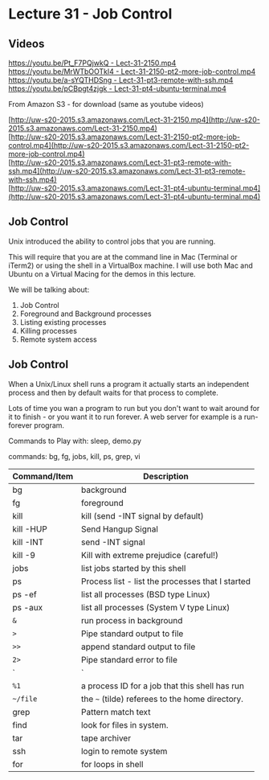 # Lecture 31 - Job Control

## Videos

[https://youtu.be/Pt_F7PQjwkQ - Lect-31-2150.mp4](https://youtu.be/Pt_F7PQjwkQ)<br>
[https://youtu.be/MrWTbOOTkl4 - Lect-31-2150-pt2-more-job-control.mp4](https://youtu.be/MrWTbOOTkl4)<br>
[https://youtu.be/a-sYQTHDSng - Lect-31-pt3-remote-with-ssh.mp4](https://youtu.be/a-sYQTHDSng)<br>
[https://youtu.be/pCBpgt4zjgk - Lect-31-pt4-ubuntu-terminal.mp4](https://youtu.be/pCBpgt4zjgk)<br>

From Amazon S3 - for download (same as youtube videos)

[http://uw-s20-2015.s3.amazonaws.com/Lect-31-2150.mp4](http://uw-s20-2015.s3.amazonaws.com/Lect-31-2150.mp4)<br>
[http://uw-s20-2015.s3.amazonaws.com/Lect-31-2150-pt2-more-job-control.mp4](http://uw-s20-2015.s3.amazonaws.com/Lect-31-2150-pt2-more-job-control.mp4)<br>
[http://uw-s20-2015.s3.amazonaws.com/Lect-31-pt3-remote-with-ssh.mp4](http://uw-s20-2015.s3.amazonaws.com/Lect-31-pt3-remote-with-ssh.mp4)<br>
[http://uw-s20-2015.s3.amazonaws.com/Lect-31-pt4-ubuntu-terminal.mp4](http://uw-s20-2015.s3.amazonaws.com/Lect-31-pt4-ubuntu-terminal.mp4)<br>

## Job Control

Unix introduced the ability to control jobs that you are running.

This will require that you are at the command line in Mac (Terminal or iTerm2)
or using the shell in a VirtualBox machine.   I will use both Mac and Ubuntu on a Virtual 
Macing for the demos in this lecture.

We will be talking about:

1. Job Control
2. Foreground and Background processes
3. Listing existing processes
4. Killing processes
5. Remote system access

## Job Control

When a Unix/Linux shell runs a program it actually starts an independent process
and then by default waits for that process to complete.

Lots of time you wan a program to run but you don't want to wait around for it 
to finish - or you want it to run forever.  A web server for example is a
run-forever program.

Commands to Play with: sleep, demo.py

commands: bg, fg, jobs, kill, ps, grep, vi

| Command/Item | Description |
|---------|---------------------------------------------------------------------------|
| bg 		| background                                                              |
| fg 		| foreground                                                              |
| kill 		| kill (send -INT signal by default)                                      |
| kill -HUP | Send Hangup Signal                                                      |
| kill -INT | send -INT signal                                                        |
| kill -9   | Kill with extreme prejudice (careful!)                                  |
| jobs      | list jobs started by this shell                                         |
| ps 		| Process list - list the processes that I started                        |
| ps -ef	| list all processes (BSD type Linux)                                     |
| ps -aux	| list all processes (System V type Linux)                                |
| `&`       | run process in background                                               |
| `>`       | Pipe standard output to file                                            |
| `>>`      | append standard output to file                                          |
| `2>`      | Pipe standard error to file                                             |
| `|`       | pipe from standard output of 1 program to standard input of 2nd program |
| `%1`      | a process ID for a job that this shell has run                          |
| `~/file`  | the `~` (tilde) referees to the home directory.                         |
| grep      | Pattern match text                                                      |
| find      | look for files in system.                                               |
| tar       | tape archiver                                                           |
| ssh       | login to remote system                                                  |
| for       | for loops in shell                                                      |

